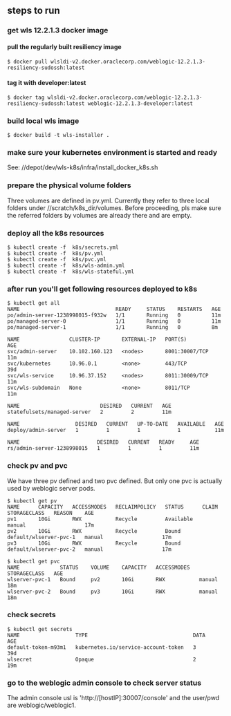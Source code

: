 ## steps to run

### get wls 12.2.1.3 docker image

#### pull the regularly built resiliency image
```
$ docker pull wlsldi-v2.docker.oraclecorp.com/weblogic-12.2.1.3-resiliency-sudossh:latest
```
#### tag it with developer:latest
```
$ docker tag wlsldi-v2.docker.oraclecorp.com/weblogic-12.2.1.3-resiliency-sudossh:latest weblogic-12.2.1.3-developer:latest
```

### build local wls image
```
$ docker build -t wls-installer .
```

### make sure your kubernetes environment is started and ready
See: //depot/dev/wls-k8s/infra/install_docker_k8s.sh

### prepare the physical volume folders
Three volumes are defined in pv.yml. Currently they refer to three local folders under //scratch/k8s_dir/volumes.
Before proceeding, pls make sure the referred folders by volumes are already there and are empty.

### deploy all the k8s resources
```
$ kubectl create -f  k8s/secrets.yml
$ kubectl create -f  k8s/pv.yml
$ kubectl create -f  k8s/pvc.yml
$ kubectl create -f  k8s/wls-admin.yml
$ kubectl create -f  k8s/wls-stateful.yml
```

### after run you'll get following resources deployed to k8s
```
$ kubectl get all
NAME                               READY     STATUS    RESTARTS   AGE
po/admin-server-1238998015-f932w   1/1       Running   0          11m
po/managed-server-0                1/1       Running   0          11m
po/managed-server-1                1/1       Running   0          8m

NAME                CLUSTER-IP       EXTERNAL-IP   PORT(S)          AGE
svc/admin-server    10.102.160.123   <nodes>       8001:30007/TCP   11m
svc/kubernetes      10.96.0.1        <none>        443/TCP          39d
svc/wls-service     10.96.37.152     <nodes>       8011:30009/TCP   11m
svc/wls-subdomain   None             <none>        8011/TCP         11m

NAME                          DESIRED   CURRENT   AGE
statefulsets/managed-server   2         2         11m

NAME                  DESIRED   CURRENT   UP-TO-DATE   AVAILABLE   AGE
deploy/admin-server   1         1         1            1           11m

NAME                         DESIRED   CURRENT   READY     AGE
rs/admin-server-1238998015   1         1         1         11m
```
### check pv and pvc
We have three pv defined and two pvc defined. But only one pvc is actually used by weblogic server pods.
```
$ kubectl get pv
NAME      CAPACITY   ACCESSMODES   RECLAIMPOLICY   STATUS      CLAIM                    STORAGECLASS   REASON    AGE
pv1       10Gi       RWX           Recycle         Available                            manual                   17m
pv2       10Gi       RWX           Recycle         Bound       default/wlserver-pvc-1   manual                   17m
pv3       10Gi       RWX           Recycle         Bound       default/wlserver-pvc-2   manual                   17m

$ kubectl get pvc
NAME             STATUS    VOLUME    CAPACITY   ACCESSMODES   STORAGECLASS   AGE
wlserver-pvc-1   Bound     pv2       10Gi       RWX           manual         18m
wlserver-pvc-2   Bound     pv3       10Gi       RWX           manual         18m
```
### check secrets
```
$ kubectl get secrets
NAME                  TYPE                                  DATA      AGE
default-token-m93m1   kubernetes.io/service-account-token   3         39d
wlsecret              Opaque                                2         19m
```
### go to the weblogic admin console to check server status
The admin console usl is 'http://[hostIP]:30007/console' and the user/pwd are weblogic/weblogic1.
